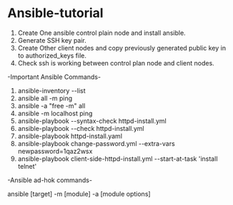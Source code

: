 # Ansible-tutorial

1. Create One ansible control plain node and install ansible.
2. Generate SSH key pair.
3. Create Other client nodes and copy previously generated public key in to authorized_keys file.
4. Check ssh is working between control plan node and client nodes.



-Important Ansible Commands-

1. ansible-inventory --list
2. ansible all -m ping
3. ansible -a "free -m" all
4. ansible -m localhost ping
5. ansible-playbook --syntax-check httpd-install.yml
6. ansible-playbook --check httpd-install.yml
7. ansible-playbook httpd-install.yaml
8. ansible-playbook change-password.yml --extra-vars newpassword=1qaz2wsx
9. ansible-playbook client-side-httpd-install.yml --start-at-task 'install telnet'

-Ansible ad-hok commands-

ansible [target] -m [module] -a [module options]


